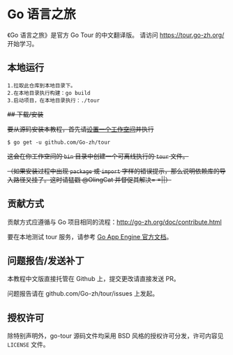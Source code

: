 # Go 语言之旅

《Go 语言之旅》是官方 Go Tour 的中文翻译版。
请访问 https://tour.go-zh.org/ 开始学习。

## 本地运行

	1.拉取此仓库到本地目录下。
	2.在本地目录执行构建：go build
	3.启动项目，在本地目录执行：./tour

~~## 下载/安装~~

~~要从源码安装本教程，首先请[设置一个工作空间](https://go-zh.org/doc/code.html)并执行~~

	$ go get -u github.com/Go-zh/tour

~~这会在你工作空间的 `bin` 目录中创建一个可离线执行的 `tour` 文件。~~

~~（如果安装过程中出现 `package` 或 `import` 字样的错误提示，那么说明依赖库的导入路径又挂了。这时请猛戳 @OlingCat 并督促其解决= =||）~~

## 贡献方式

贡献方式应遵循与 Go 项目相同的流程：http://go-zh.org/doc/contribute.html

要在本地测试 tour 服务，请参考 [Go App Engine 官方文档](https://cloud.google.com/appengine/docs/standard/go111/runtime)。

## 问题报告/发送补丁

本教程中文版直接托管在 Github 上，提交更改请直接发送 PR。

问题报告请在 github.com/Go-zh/tour/issues 上发起。

## 授权许可

除特别声明外，go-tour 源码文件均采用 BSD 风格的授权许可分发，许可内容见 `LICENSE` 文件。
